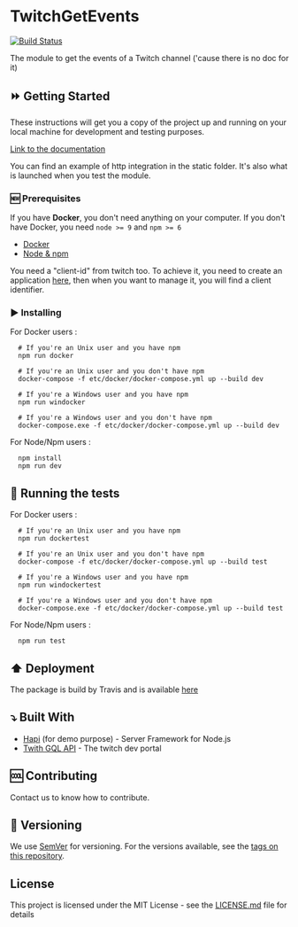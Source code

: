 # TwitchGetEvents
[![Build Status](https://travis-ci.org/Lund-Org/twitch-get-events.svg?branch=master)](https://travis-ci.org/Lund-Org/twitch-get-events)

The module to get the events of a Twitch channel ('cause there is no doc for it)

## :fast_forward: Getting Started

These instructions will get you a copy of the project up and running on your local machine for development and testing purposes.

[Link to the documentation](https://lund-org.github.io/twitch-get-events/index.html)

You can find an example of http integration in the static folder.
It's also what is launched when you test the module.

### :new: Prerequisites

If you have **Docker**, you don't need anything on your computer.
If you don't have Docker, you need `node >= 9` and `npm >= 6`

- [Docker](https://www.docker.com/)
- [Node & npm](https://nodejs.org/en/)

You need a "client-id" from twitch too. To achieve it, you need to create an application [here](https://glass.twitch.tv/console/apps), then when you want to manage it, you will find a client identifier.

### :arrow_forward: Installing

For Docker users :

      # If you're an Unix user and you have npm
      npm run docker

      # If you're an Unix user and you don't have npm
      docker-compose -f etc/docker/docker-compose.yml up --build dev

      # If you're a Windows user and you have npm
      npm run windocker

      # If you're a Windows user and you don't have npm
      docker-compose.exe -f etc/docker/docker-compose.yml up --build dev

For Node/Npm users :

      npm install
      npm run dev


## :arrows_counterclockwise: Running the tests

For Docker users :

      # If you're an Unix user and you have npm
      npm run dockertest

      # If you're an Unix user and you don't have npm
      docker-compose -f etc/docker/docker-compose.yml up --build test

      # If you're a Windows user and you have npm
      npm run windockertest

      # If you're a Windows user and you don't have npm
      docker-compose.exe -f etc/docker/docker-compose.yml up --build test

For Node/Npm users :

      npm run test

## :arrow_up: Deployment

The package is build by Travis and is available [here](https://www.npmjs.com/package/@lund-org/twitch-events)

## :arrow_heading_down: Built With

* [Hapi](https://github.com/hapijs/hapi) (for demo purpose) - Server Framework for Node.js
* [Twith GQL API](https://dev.twitch.tv/) - The twitch dev portal

## :cool: Contributing

Contact us to know how to contribute.

## :1234: Versioning

We use [SemVer](http://semver.org/) for versioning. For the versions available, see the [tags on this repository](https://github.com/your/project/tags). 

## License

This project is licensed under the MIT License - see the [LICENSE.md](LICENSE.md) file for details
